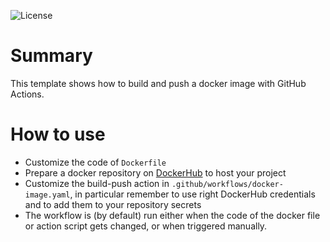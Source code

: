 ![License](https://img.shields.io/badge/License-Apache_2.0-blue.svg)

# Summary
This template shows how to build and push a docker image with GitHub Actions.

# How to use

* Customize the code of `Dockerfile`
* Prepare a docker repository on [DockerHub](https://hub.docker.com/) to host your project
* Customize the build-push action in `.github/workflows/docker-image.yaml`, in particular remember to use right DockerHub credentials and to add them to your repository 
secrets
* The workflow is (by default) run either when the code of the docker file or action script gets changed, or when triggered manually.